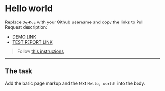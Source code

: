 # Hello world
Replace `JeyKuz` with your Github username and copy the links to Pull Request description:
- [DEMO LINK](https://JeyKuz.github.io/layout_hello-world/)
- [TEST REPORT LINK](https://JeyKuz.github.io/layout_hello-world/report/html_report/)

> Follow [this instructions](https://mate-academy.github.io/layout_task-guideline/#how-to-solve-the-layout-tasks-on-github)
___

## The task 
Add the basic page markup and the text `Hello, world!` into the body.
